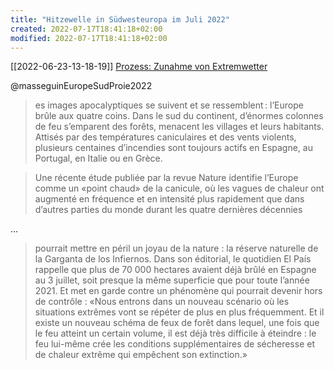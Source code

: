 ```yaml
---
title: "Hitzewelle in Südwesteuropa im Juli 2022"
created: 2022-07-17T18:41:18+02:00
modified: 2022-07-17T18:41:18+02:00
---
```


[[2022-06-23-13-18-19]] [Prozess: Zunahme von Extremwetter](2022-06-23-13-18-19.html) 

@masseguinEuropeSudProie2022 

> es images apocalyptiques se suivent et se ressemblent : l’Europe brûle aux quatre coins. Dans le sud du continent, d’énormes colonnes de feu s’emparent des forêts, menacent les villages et leurs habitants. Attisés par des températures caniculaires et des vents violents, plusieurs centaines d’incendies sont toujours actifs en Espagne, au Portugal, en Italie ou en Grèce.

> Une récente étude publiée par la revue Nature identifie l’Europe comme un «point chaud» de la canicule, où les vagues de chaleur ont augmenté en fréquence et en intensité plus rapidement que dans d’autres parties du monde durant les quatre dernières décennies




...

> pourrait mettre en péril un joyau de la nature : la réserve naturelle de la Garganta de los Infiernos. Dans son éditorial, le quotidien El País rappelle que plus de 70 000 hectares avaient déjà brûlé en Espagne au 3 juillet, soit presque la même superficie que pour toute l’année 2021. Et met en garde contre un phénomène qui pourrait devenir hors de contrôle : «Nous entrons dans un nouveau scénario où les situations extrêmes vont se répéter de plus en plus fréquemment. Et il existe un nouveau schéma de feux de forêt dans lequel, une fois que le feu atteint un certain volume, il est déjà très difficile à éteindre : le feu lui-même crée les conditions supplémentaires de sécheresse et de chaleur extrême qui empêchent son extinction.»
